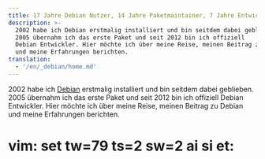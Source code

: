 ```yaml
---
title: 17 Jahre Debian Nutzer, 14 Jahre Paketmaintainer, 7 Jahre Entwickler
description: >-
  2002 habe ich Debian erstmalig installiert und bin seitdem dabei geblieben.
  2005 übernahm ich das erste Paket und seit 2012 bin ich offiziell
  Debian Entwickler. Hier möchte ich über meine Reise, meinen Beitrag zu Debian
  und meine Erfahrungen berichten.
translation:
  - '/en/_debian/home.md'
---
```


2002 habe ich [Debian] erstmalig installiert und bin seitdem dabei geblieben.
2005 übernahm ich das erste Paket und seit 2012 bin ich offiziell Debian
Entwickler. Hier möchte ich über meine Reise, meinen Beitrag zu Debian und
meine Erfahrungen berichten.

[Debian]: https://www.debian.org

# vim: set tw=79 ts=2 sw=2 ai si et:
